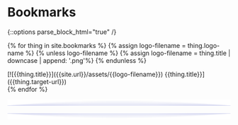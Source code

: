 
# Bookmarks
{::options parse_block_html="true" /}

{% for thing in site.bookmarks %}
    {% assign logo-filename = thing.logo-name %}
    {% unless logo-filename %}
        {% assign logo-filename = thing.title | downcase | append: '.png'%}
    {% endunless %}
<div class='bookmark-loz'>
[![{{thing.title}}]({{site.url}}/assets/{{logo-filename}}) {{thing.title}}]({{thing.target-url}})
</div>
{% endfor %}

![up shadow](/assets/blue-shadow-up.png)

<div id="random-quicktip"></div>

![down shadow](/assets/blue-shadow-down.png)

<script>
    var targetSelector="#random-quicktip";
    var items=[ 
        {% for item in site.quicktips %} 
            {
                "content": {{ item.excerpt | markdownify | jsonify }},
                "url": "{{ site.url }}{{ item.url }}"
            },
        {% endfor %}
    ]
    var target = document.querySelector(targetSelector);
    if(target) {
        var chosenItem = items[ Math.floor(Math.random()*items.length) ];
        target.innerHTML = chosenItem.content;
        target.onclick = function () { document.local.href= chosenItem.url }
    }
</script>